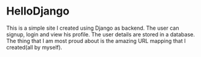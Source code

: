 # HelloDjango
This is a simple site I created using Django as backend. The user can signup, login and view his profile. The user details are stored in a database. The thing that I am most proud about is the amazing URL mapping that I created(all by myself).
